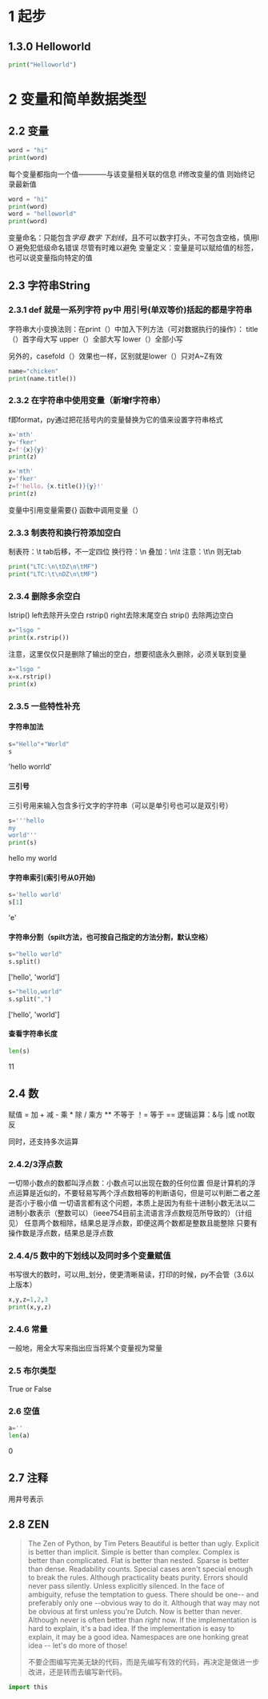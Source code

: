 # 1 起步

## 1.3.0 Helloworld
```python
print("Helloworld")
```

# 2 变量和简单数据类型
## 2.2 变量

```python
word = "hi"
print(word)
```

每个变量都指向一个值————与该变量相关联的信息
if修改变量的值 则始终记录最新值
```python
word = "hi"
print(word)
word = "helloworld"
print(word)
```

变量命名：只能包含*字母* *数字* *下划线*，且不可以数字打头，不可包含空格，慎用l O
避免犯低级命名错误 尽管有时难以避免
变量定义：变量是可以赋给值的标签，也可以说变量指向特定的值

## 2.3 字符串String
### 2.3.1 def 就是一系列字符 py中 用引号(单双等价)括起的都是字符串

字符串大小变换法则：在print（）中加入下列方法（可对数据执行的操作）：
title（）首字母大写
upper（）全部大写
lower（）全部小写

另外的，casefold（）效果也一样，区别就是lower（）只对A~Z有效
```python
name="chicken"
print(name.title())
```

### 2.3.2 在字符串中使用变量（新增f字符串）
f即format，py通过把花括号内的变量替换为它的值来设置字符串格式
```python
x='mth'
y='fker'
z=f'{x}{y}'
print(z)
```

```python
x='mth'
y='fker'
z=f'hello，{x.title()}{y}!'
print(z)
```

变量中引用变量需要{}
函数中调用变量（）

### 2.3.3 制表符和换行符添加空白
制表符：\t tab后移，不一定四位 
换行符：\n
叠加：\n\t
注意：\t\n 则无tab

```python
print("LTC:\n\tDZ\n\tMF")
print("LTC:\t\nDZ\n\tMF")
```

### 2.3.4 删除多余空白
lstrip() left去除开头空白
rstrip() right去除末尾空白
strip() 去除两边空白

```python
x="lsgo "
print(x.rstrip())
```

注意，这里仅仅只是删除了输出的空白，想要彻底永久删除，必须关联到变量

```python
x="lsgo "
x=x.rstrip()
print(x)
```

### 2.3.5 一些特性补充
#### 字符串加法
```python
s="Hello"+"World"
s
```
'hello worrld'

#### 三引号
三引号用来输入包含多行文字的字符串（可以是单引号也可以是双引号）
```python
s='''hello
my
world'''
print(s)
```
hello
my
world

#### 字符串索引(索引号从0开始)
```python
s='hello world'
s[1]
```
'e'

#### 字符串分割（spilt方法，也可按自己指定的方法分割，默认空格）
```python
s="hello world"
s.split()
```
['hello', 'world']

```python
s="hello,world"
s.split(",")
```
['hello', 'world']

#### 查看字符串长度
```python
len(s)
```
11

## 2.4 数

赋值 =
加 +
减 -
乘 *
除 /
乘方 **
不等于 ！=
等于 ==
逻辑运算：&与  |或 not取反

同时，还支持多次运算

### 2.4.2/3浮点数
一切带小数点的数都叫浮点数：小数点可以出现在数的任何位置
但是计算机的浮点运算是近似的，不要轻易写两个浮点数相等的判断语句，但是可以判断二者之差是否小于极小值
一切语言都有这个问题，本质上是因为有些十进制小数无法以二进制小数表示（整数可以）（ieee754目前主流语言浮点数规范所导致的）（计组见）
任意两个数相除，结果总是浮点数，即便这两个数都是整数且能整除
只要有操作数是浮点数，结果总是浮点数

### 2.4.4/5 数中的下划线以及同时多个变量赋值
书写很大的数时，可以用_划分，使更清晰易读，打印的时候，py不会管（3.6以上版本）

```python
x,y,z=1,2,3
print(x,y,z)
```

### 2.4.6 常量
一般地，用全大写来指出应当将某个变量视为常量

### 2.5 布尔类型
True or False

### 2.6 空值
```python
a=''
len(a)
```
0

## 2.7 注释
用井号表示

## 2.8 ZEN
> The Zen of Python, by Tim Peters
> Beautiful is better than ugly.
> Explicit is better than implicit.
> Simple is better than complex.
> Complex is better than complicated.
> Flat is better than nested.
> Sparse is better than dense.
> Readability counts.
> Special cases aren't special enough to break the rules.
> Although practicality beats purity.
> Errors should never pass silently.
> Unless explicitly silenced.
> In the face of ambiguity, refuse the temptation to guess.
> There should be one-- and preferably only one --obvious way to do it.
> Although that way may not be obvious at first unless you're Dutch.
> Now is better than never.
> Although never is often better than *right* now.
> If the implementation is hard to explain, it's a bad idea.
> If the implementation is easy to explain, it may be a good idea.
> Namespaces are one honking great idea -- let's do more of those!
>
> 不要企图编写完美无缺的代码，而是先编写有效的代码，再决定是做进一步改进，还是转而去编写新代码。


```python
import this
```